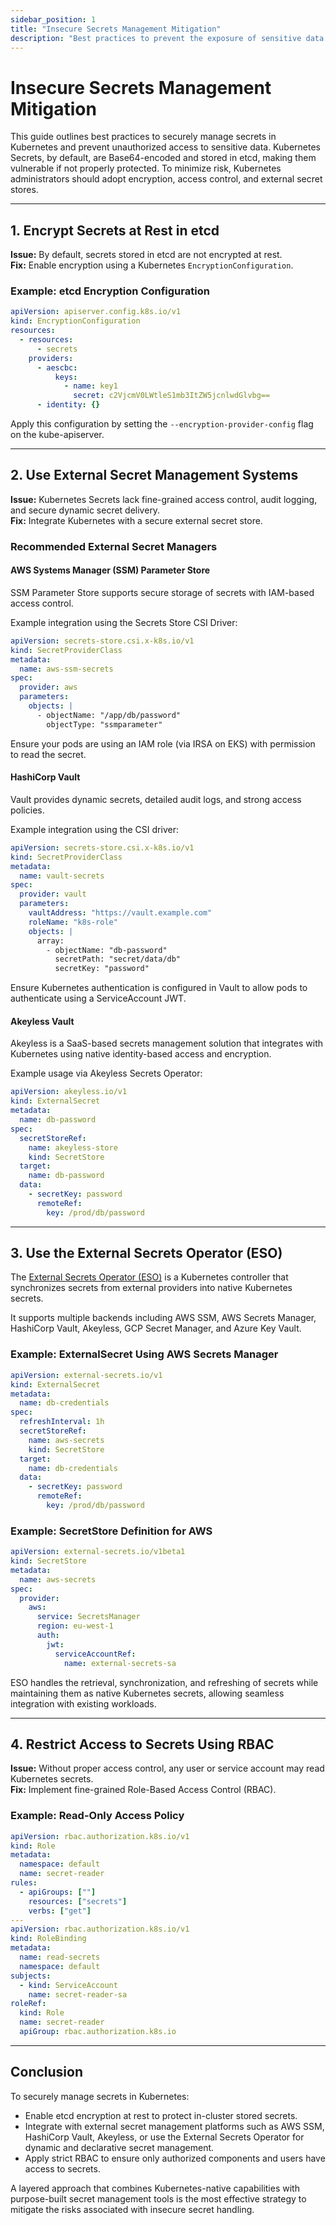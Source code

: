 ```yaml
---
sidebar_position: 1
title: "Insecure Secrets Management Mitigation"
description: "Best practices to prevent the exposure of sensitive data in Kubernetes through secure secrets management techniques and external secret stores."
---
```


# Insecure Secrets Management Mitigation

This guide outlines best practices to securely manage secrets in Kubernetes and prevent unauthorized access to sensitive data. Kubernetes Secrets, by default, are Base64-encoded and stored in etcd, making them vulnerable if not properly protected. To minimize risk, Kubernetes administrators should adopt encryption, access control, and external secret stores.

---

## 1. Encrypt Secrets at Rest in etcd

**Issue:** By default, secrets stored in etcd are not encrypted at rest.<br/>
**Fix:** Enable encryption using a Kubernetes `EncryptionConfiguration`.

### Example: etcd Encryption Configuration

```yaml
apiVersion: apiserver.config.k8s.io/v1
kind: EncryptionConfiguration
resources:
  - resources:
      - secrets
    providers:
      - aescbc:
          keys:
            - name: key1
              secret: c2VjcmV0LWtleS1mb3ItZW5jcnlwdGlvbg==
      - identity: {}
```

Apply this configuration by setting the `--encryption-provider-config` flag on the kube-apiserver.

---

## 2. Use External Secret Management Systems

**Issue:** Kubernetes Secrets lack fine-grained access control, audit logging, and secure dynamic secret delivery.<br/>
**Fix:** Integrate Kubernetes with a secure external secret store.

### Recommended External Secret Managers

#### AWS Systems Manager (SSM) Parameter Store

SSM Parameter Store supports secure storage of secrets with IAM-based access control.

Example integration using the Secrets Store CSI Driver:

```yaml
apiVersion: secrets-store.csi.x-k8s.io/v1
kind: SecretProviderClass
metadata:
  name: aws-ssm-secrets
spec:
  provider: aws
  parameters:
    objects: |
      - objectName: "/app/db/password"
        objectType: "ssmparameter"
```

Ensure your pods are using an IAM role (via IRSA on EKS) with permission to read the secret.

#### HashiCorp Vault

Vault provides dynamic secrets, detailed audit logs, and strong access policies.

Example integration using the CSI driver:

```yaml
apiVersion: secrets-store.csi.x-k8s.io/v1
kind: SecretProviderClass
metadata:
  name: vault-secrets
spec:
  provider: vault
  parameters:
    vaultAddress: "https://vault.example.com"
    roleName: "k8s-role"
    objects: |
      array:
        - objectName: "db-password"
          secretPath: "secret/data/db"
          secretKey: "password"
```

Ensure Kubernetes authentication is configured in Vault to allow pods to authenticate using a ServiceAccount JWT.

#### Akeyless Vault

Akeyless is a SaaS-based secrets management solution that integrates with Kubernetes using native identity-based access and encryption.

Example usage via Akeyless Secrets Operator:

```yaml
apiVersion: akeyless.io/v1
kind: ExternalSecret
metadata:
  name: db-password
spec:
  secretStoreRef:
    name: akeyless-store
    kind: SecretStore
  target:
    name: db-password
  data:
    - secretKey: password
      remoteRef:
        key: /prod/db/password
```

---

## 3. Use the External Secrets Operator (ESO)

The [External Secrets Operator (ESO)](https://external-secrets.io/) is a Kubernetes controller that synchronizes secrets from external providers into native Kubernetes secrets.

It supports multiple backends including AWS SSM, AWS Secrets Manager, HashiCorp Vault, Akeyless, GCP Secret Manager, and Azure Key Vault.

### Example: ExternalSecret Using AWS Secrets Manager

```yaml
apiVersion: external-secrets.io/v1
kind: ExternalSecret
metadata:
  name: db-credentials
spec:
  refreshInterval: 1h
  secretStoreRef:
    name: aws-secrets
    kind: SecretStore
  target:
    name: db-credentials
  data:
    - secretKey: password
      remoteRef:
        key: /prod/db/password
```

### Example: SecretStore Definition for AWS

```yaml
apiVersion: external-secrets.io/v1beta1
kind: SecretStore
metadata:
  name: aws-secrets
spec:
  provider:
    aws:
      service: SecretsManager
      region: eu-west-1
      auth:
        jwt:
          serviceAccountRef:
            name: external-secrets-sa
```

ESO handles the retrieval, synchronization, and refreshing of secrets while maintaining them as native Kubernetes secrets, allowing seamless integration with existing workloads.

---

## 4. Restrict Access to Secrets Using RBAC

**Issue:** Without proper access control, any user or service account may read Kubernetes secrets.<br/>
**Fix:** Implement fine-grained Role-Based Access Control (RBAC).

### Example: Read-Only Access Policy

```yaml
apiVersion: rbac.authorization.k8s.io/v1
kind: Role
metadata:
  namespace: default
  name: secret-reader
rules:
  - apiGroups: [""]
    resources: ["secrets"]
    verbs: ["get"]
---
apiVersion: rbac.authorization.k8s.io/v1
kind: RoleBinding
metadata:
  name: read-secrets
  namespace: default
subjects:
  - kind: ServiceAccount
    name: secret-reader-sa
roleRef:
  kind: Role
  name: secret-reader
  apiGroup: rbac.authorization.k8s.io
```

---

## Conclusion

To securely manage secrets in Kubernetes:

- Enable etcd encryption at rest to protect in-cluster stored secrets.
- Integrate with external secret management platforms such as AWS SSM, HashiCorp Vault, Akeyless, or use the External Secrets Operator for dynamic and declarative secret management.
- Apply strict RBAC to ensure only authorized components and users have access to secrets.

A layered approach that combines Kubernetes-native capabilities with purpose-built secret management tools is the most effective strategy to mitigate the risks associated with insecure secret handling.
